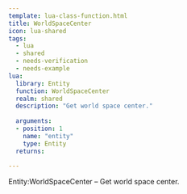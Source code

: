 ```yaml
---
template: lua-class-function.html
title: WorldSpaceCenter
icon: lua-shared
tags:
  - lua
  - shared
  - needs-verification
  - needs-example
lua:
  library: Entity
  function: WorldSpaceCenter
  realm: shared
  description: "Get world space center."
  
  arguments:
  - position: 1
    name: "entity"
    type: Entity
  returns:
    
---
```


<div class="lua__search__keywords">
Entity:WorldSpaceCenter &#x2013; Get world space center.
</div>
